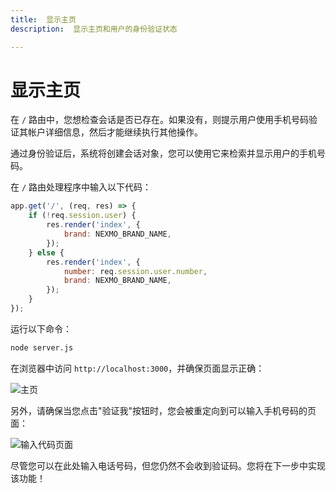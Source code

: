 ```yaml
---
title:  显示主页
description:  显示主页和用户的身份验证状态

---
```


显示主页
====

在 `/` 路由中，您想检查会话是否已存在。如果没有，则提示用户使用手机号码验证其帐户详细信息，然后才能继续执行其他操作。

通过身份验证后，系统将创建会话对象，您可以使用它来检索并显示用户的手机号码。

在 `/` 路由处理程序中输入以下代码：

```javascript
app.get('/', (req, res) => {
	if (!req.session.user) {
		res.render('index', {
			brand: NEXMO_BRAND_NAME,
		});
	} else {
		res.render('index', {
			number: req.session.user.number,
			brand: NEXMO_BRAND_NAME,
		});
	}
});
```

运行以下命令：

```sh
node server.js
```

在浏览器中访问 `http://localhost:3000`，并确保页面显示正确：

![主页](/images/tutorials/verify-stepup-auth-home-page.png)

另外，请确保当您点击"验证我"按钮时，您会被重定向到可以输入手机号码的页面：

![输入代码页面](/images/tutorials/verify-stepup-auth-enter-number-page.png)

尽管您可以在此处输入电话号码，但您仍然不会收到验证码。您将在下一步中实现该功能！


